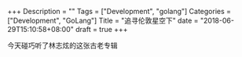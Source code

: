 +++
Description = ""
Tags = ["Development", "golang"]
Categories = ["Development", "GoLang"]
Title = "追寻伦敦星空下"
date = "2018-06-29T15:10:58+08:00"
draft = true
+++

今天碰巧听了林志炫的这张古老专辑
